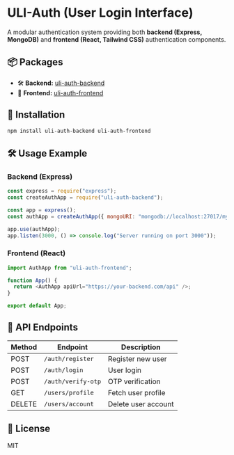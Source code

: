 # ULI-Auth (User Login Interface)

A modular authentication system providing both **backend (Express, MongoDB)** and **frontend (React, Tailwind CSS)** authentication components.

## 📦 Packages

- 🛠 **Backend:** [uli-auth-backend](https://www.npmjs.com/package/uli-auth-backend)
- 🎨 **Frontend:** [uli-auth-frontend](https://www.npmjs.com/package/uli-auth-frontend)

## 🚀 Installation

```sh
npm install uli-auth-backend uli-auth-frontend
```

## 🛠 Usage Example

### Backend (Express)

```javascript
const express = require("express");
const createAuthApp = require("uli-auth-backend");

const app = express();
const authApp = createAuthApp({ mongoURI: "mongodb://localhost:27017/mydb", routePrefix: "/auth" });

app.use(authApp);
app.listen(3000, () => console.log("Server running on port 3000"));
```

### Frontend (React)

```javascript
import AuthApp from "uli-auth-frontend";

function App() {
  return <AuthApp apiUrl="https://your-backend.com/api" />;
}

export default App;
```

## 📜 API Endpoints

| Method | Endpoint           | Description         |
| ------ | ------------------ | ------------------- |
| POST   | `/auth/register`   | Register new user   |
| POST   | `/auth/login`      | User login          |
| POST   | `/auth/verify-otp` | OTP verification    |
| GET    | `/users/profile`   | Fetch user profile  |
| DELETE | `/users/account`   | Delete user account |

## 📄 License

MIT
